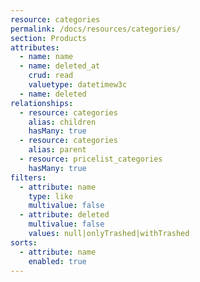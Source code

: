 ```yaml
---
resource: categories
permalink: /docs/resources/categories/
section: Products
attributes:
  - name: name
  - name: deleted_at
    crud: read
    valuetype: datetimew3c
  - name: deleted
relationships:
  - resource: categories
    alias: children
    hasMany: true
  - resource: categories
    alias: parent
  - resource: pricelist_categories
    hasMany: true
filters:
  - attribute: name
    type: like
    multivalue: false
  - attribute: deleted
    multivalue: false
    values: null|onlyTrashed|withTrashed
sorts:
  - attribute: name
    enabled: true
---
```

